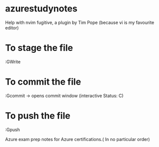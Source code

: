 # azurestudynotes


Help with nvim fugitive, a plugin by Tim Pope (because vi is my favourite editor)

# To stage the file
:GWrite

# To commit the file
:Gcommit -> opens commit window (interactive Status: C)

# To push the file
:Gpush


Azure exam prep notes for Azure certifications.( In no particular order)


